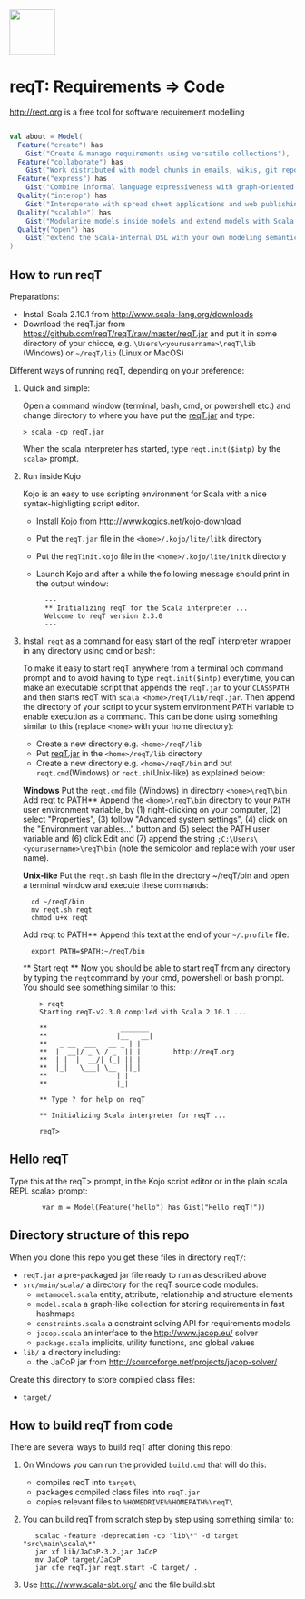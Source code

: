 <img src="http://reqt.org/reqT.jpg" width="80"> 

reqT: Requirements => Code
==========================
http://reqt.org is a free tool for software requirement modelling 

```scala

val about = Model(
  Feature("create") has 
    Gist("Create & manage requirements using versatile collections"),
  Feature("collaborate") has 
    Gist("Work distributed with model chunks in emails, wikis, git repos, tickets, ..."),
  Feature("express") has
    Gist("Combine informal language expressiveness with graph-oriented modeling"),
  Quality("interop") has
    Gist("Interoperate with spread sheet applications and web publishing"),
  Quality("scalable") has
    Gist("Modularize models inside models and extend models with Scala scripts"),
  Quality("open") has
    Gist("extend the Scala-internal DSL with your own modeling semantics")
)
```

How to run reqT
---------------
Preparations:
* Install Scala 2.10.1 from http://www.scala-lang.org/downloads
* Download the reqT.jar from https://github.com/reqT/reqT/raw/master/reqT.jar and put it in some directory of your chioce, e.g. `\Users\<yourusername>\reqT\lib` (Windows) or `~/reqT/lib` (Linux or MacOS) 
 
Different ways of running reqT, depending on your preference:

1.  Quick and simple: 
    
    Open a command window (terminal, bash, cmd, or powershell etc.) and change directory to where you have put the  [reqT.jar](https://github.com/reqT/reqT/raw/master/reqT.jar) and type: 
    
        > scala -cp reqT.jar
    
    When the scala interpreter has started, type `reqt.init($intp)` by the `scala>` prompt.


2.  Run inside Kojo

    Kojo is an easy to use scripting environment for Scala with a nice syntax-highligting script editor.
    * Install Kojo from http://www.kogics.net/kojo-download
    * Put the `reqT.jar` file in the `<home>/.kojo/lite/libk` directory
    * Put the `reqTinit.kojo` file in the `<home>/.kojo/lite/initk` directory
    * Launch Kojo and after a while the following message should print in the output window:
        
            ---
            ** Initializing reqT for the Scala interpreter ...
            Welcome to reqT version 2.3.0
            ---

3.  Install `reqt` as a command for easy start of the reqT interpreter wrapper in any directory using cmd or bash:

    To make it easy to start reqT anywhere from a terminal och command prompt and to avoid having to type `reqt.init($intp)` everytime, you can make an executable script that appends the `reqT.jar` to your `CLASSPATH` and then starts reqT with `scala <home>/reqT/lib/reqT.jar`. Then append the directory of your script to your system environment PATH variable to enable execution as a command. This can be done using something similar to this (replace `<home>` with your home directory):
    * Create a new directory e.g. `<home>/reqT/lib`
    * Put [reqT.jar](https://github.com/reqT/reqT/raw/master/reqT.jar)  in the `<home>/reqT/lib` directory
    * Create a new directory e.g. `<home>/reqT/bin` and put `reqt.cmd`(Windows) or `reqt.sh`(Unix-like) as explained below:
    
    **Windows** Put the `reqt.cmd` file (Windows) in directory `<home>\reqT\bin` 
    Add reqt to PATH** Append the `<home>\reqT\bin`  directory to your `PATH` user environment variable, by (1) right-clicking on your computer, (2) select "Properties", (3) follow "Advanced system settings", (4) click on the "Environment variables..." button and (5) select the PATH user variable and (6) click Edit and (7) append the string `;C:\Users\<yourusername>\reqT\bin` (note the semicolon and replace <yourusername> with your user name).

    **Unix-like**  Put the `reqt.sh` bash file in the directory ~/reqT/bin and open a terminal window and execute these commands:
          
          cd ~/reqT/bin
          mv reqt.sh reqt
          chmod u+x reqt
          
     Add reqt to PATH** Append this text at the end of your `~/.profile` file:
     
          export PATH=$PATH:~/reqT/bin
                
     ** Start reqt ** Now you should be able to start reqT from any directory by typing the `reqt`command by your cmd, powershell or bash prompt. You should see something similar to this:
     
            > reqt
            Starting reqT-v2.3.0 compiled with Scala 2.10.1 ...
            
            **                  _______        
            **                 |__   __|       
            **   _ __  ___   __ _ | |          
            **  |  __|/ _ \ / _  || |        http://reqT.org
            **  | |  |  __/| (_| || |   
            **  |_|   \___| \__  ||_|   
            **                 | |      
            **                 |_|      

            ** Type ? for help on reqT

            ** Initializing Scala interpreter for reqT ...

            reqT> 

Hello reqT
----------
Type this at the reqT> prompt, in the Kojo script editor or in the plain scala REPL scala> prompt:
           
            var m = Model(Feature("hello") has Gist("Hello reqT!"))

     
Directory structure of this repo
--------------------------------
When you clone this repo you get these files in directory `reqT/`:
* `reqT.jar` a pre-packaged jar file ready to run as described above
* `src/main/scala/`  a directory for the reqT source code modules:
    * `metamodel.scala` entity, attribute, relationship and structure elements 
    * `model.scala`  a graph-like collection for storing requirements in fast hashmaps 
    * `constraints.scala`  a constraint solving API for requirements models
    * `jacop.scala`  an  interface to the http://www.jacop.eu/ solver
    * `package.scala` implicits, utility functions, and global values  
* `lib/` a directory including: 
    * the JaCoP jar from http://sourceforge.net/projects/jacop-solver/ 

Create this directory to store compiled class files:
* `target/` 

How to build reqT from code
---------------------------
There are several ways to build reqT after cloning this repo:

1. On Windows you can run the provided `build.cmd` that will do this:
    * compiles reqT into `target\`
    * packages compiled class files into `reqT.jar`
    * copies relevant files to `%HOMEDRIVE%%HOMEPATH%\reqT\`
    
2. You can build reqT from scratch step by step using something similar to:

          scalac -feature -deprecation -cp "lib\*" -d target "src\main\scala\*"
          jar xf lib/JaCoP-3.2.jar JaCoP
          mv JaCoP target/JaCoP
          jar cfe reqT.jar reqt.start -C target/ .

3. Use http://www.scala-sbt.org/ and the file build.sbt